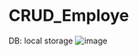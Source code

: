# CRUD_Employe
DB: local storage
![image](https://github.com/elghayamzakaria/CRUD_Employe/assets/106842102/45611f52-014e-413d-9d8e-9daaeee48892)
